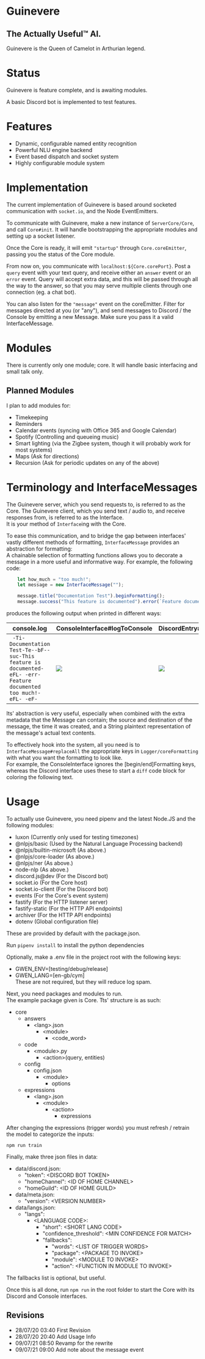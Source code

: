 # Guinevere
## The Actually Useful™ AI.
Guinevere is the Queen of Camelot in Arthurian legend.

# Status

Guinevere is feature complete, and is awaiting modules.
  
A basic Discord bot is implemented to test features.

# Features

* Dynamic, configurable named entity recognition
* Powerful NLU engine backend
* Event based dispatch and socket system
* Highly configurable module system

# Implementation

The current implementation of Guinevere is based around socketed communication with `socket.io`, and the Node EventEmitters.  

To communicate with Guinevere, make a new instance of `ServerCore/Core`, and call `Core#init`. It will handle bootstrapping the appropriate modules and setting up a socket listener.  

Once the Core is ready, it will emit `"startup"` through `Core.coreEmitter`, passing you the status of the Core module.

From now on, you communicate with `localhost:${Core.corePort}`. Post a `query` event with your text query, and receive either an `answer` event or an `error` event. Query will accept extra data, and this will be passed through all the way to the answer, so that you may serve multiple clients through one connection (eg. a chat bot).

You can also listen for the `"message"` event on the coreEmitter. Filter for messages directed at you (or "any"), and send messages to Discord / the Console by emitting a new Message. Make sure you pass it a valid InterfaceMessage.


# Modules
  
There is currently only one module; core.
It will handle basic interfacing and small talk only.

## Planned Modules

I plan to add modules for:

* Timekeeping
* Reminders
* Calendar events (syncing with Office 365 and Google Calendar)
* Spotify (Controlling and queueing music)
* Smart lighting (via the Zigbee system, though it will probably work for most systems)
* Maps (Ask for directions)
* Recursion (Ask for periodic updates on any of the above)


# Terminology and InterfaceMessages

The Guinevere server, which you send requests to, is referred to as the Core. The Guinevere client, which you send text / audio to, and receive responses from, is referred to as the Interface.  
It is your method of `Interface`ing with the Core.  

To ease this communication, and to bridge the gap between interfaces' vastly different methods of formatting, `InterfaceMessage` provides an abstraction for formatting:  
A chainable selection of formatting functions allows you to decorate a message in a more useful and informative way. For example, the following code:
```js
    let how_much = "too much!";
    let message = new InterfaceMessage("");

    message.title("Documentation Test").beginFormatting();
    message.success("This feature is documented").error(`Feature documented ${how_much}`).endFormatting();
```

produces the following output when printed in different ways:

| console.log | ConsoleInterface#logToConsole | DiscordEntry#recodeMessage |
| ----------- | ----------------------------- | -------------------------- |
| ``` -Ti-Documentation Test-Te--bF--suc-This feature is documented-eFL- -err-Feature documented too much!-eFL- -eF-``` | ![](https://raw.githubusercontent.com/GuinevereOne/Guinevere/master/.github/images/logToCons.jpg) | ![](https://raw.githubusercontent.com/GuinevereOne/Guinevere/master/.github/images/discordOut2.jpg) |  

Its' abstraction is very useful, especially when combined with the extra metadata that the Message can contain; the source and destination of the message, the time it was created, and a String plaintext representation of the message's actual text contents.

To effectively hook into the system, all you need is to `InterfaceMessage#replaceAll` the appropriate keys in `Logger/coreFormatting` with what you want the formatting to look like.  
For example, the ConsoleInterface ignores the \[begin/end\]Formatting keys, whereas the Discord interface uses these to start a `diff` code block for coloring the following text.  

# Usage

To actually use Guinevere, you need pipenv and the latest Node.JS and the following modules:
- luxon                     (Currently only used for testing timezones)
- @nlpjs/basic              (Used by the Natural Language Processing backend)
- @nlpjs/builtin-microsoft  (As above.)
- @nlpjs/core-loader        (As above.)
- @nlpjs/ner                (As above.)
- node-nlp                  (As above.)
- discord.js@dev            (For the Discord bot)
- socket.io                 (For the Core host)
- socket.io-client          (For the Discord bot)
- events                    (For the Core's event system)
- fastify                   (For the HTTP listener server)
- fastify-static            (For the HTTP API endpoints)
- archiver                  (For the HTTP API endpoints)
- dotenv                    (Global configuration file)

These are provided by default with the package.json.

Run `pipenv install` to install the python dependencies

Optionally, make a .env file in the project root with the following keys:
* GWEN_ENV=[testing/debug/release]
* GWEN_LANG=[en-gb/cym]  
These are not required, but they will reduce log spam.

Next, you need packages and modules to run.  
The example package given is Core. Tts' structure is as such:
* core
    * answers
        * \<lang\>.json
            * \<module\>
                * \<code_word\>
    * code
        * \<module\>.py
            * \<action\>(query, entities)
    * config
        * config.json
            * \<module\>
                * options
    * expressions
        * \<lang\>.json
            * \<module\>
                * \<action\>
                    * expressions

After changing the expressions (trigger words) you must refresh / retrain the model to categorize the inputs:

`npm run train`

Finally, make three json files in data:
* data/discord.json:
    * "token": \<DISCORD BOT TOKEN\>
    * "homeChannel": \<ID OF HOME CHANNEL\>
    * "homeGuild": \<ID OF HOME GUILD\>
* data/meta.json: 
    * "version": \<VERSION NUMBER\>  
* data/langs.json:
    * "langs":
        * \<LANGUAGE CODE\>:
            * "short": \<SHORT LANG CODE\> 
            * "confidence_threshold": \<MIN CONFIDENCE FOR MATCH\>
            * "fallbacks": 
                * "words": \<LIST OF TRIGGER WORDS>
                * "package": \<PACKAGE TO INVOKE\>
                * "module": \<MODULE TO INVOKE\>
                * "action": \<FUNCTION IN MODULE TO INVOKE\>

The fallbacks list is optional, but useful.
  
Once this is all done, run `npm run` in the root folder to start the Core with its Discord and Console interfaces.  

## Revisions  

 - 28/07/20 03:40 First Revision  
 - 28/07/20 20:40 Add Usage Info
 - 09/07/21 08:50 Revamp for the rewrite
 - 09/07/21 09:00 Add note about the message event